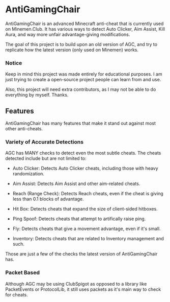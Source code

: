 # AntiGamingChair
AntiGamingChair is an advanced Minecraft anti-cheat that is currently used on Minemen.Club. It has various ways to detect Auto Clicker, Aim Assist, Kill Aura, and way more unfair advantage-giving modifications.

The goal of this project is to build upon an old version of AGC, and try to replicate how the latest version (only used on Minemen) works.

### Notice
Keep in mind this project was made entirely for educational purposes. I am just trying to create a open-source project people can learn from and use.

Also, this project will need extra contributors, as I may not be able to do everything by myself. Thanks.

## Features
AntiGamingChair has many features that make it stand out against most other anti-cheats.

### Variety of Accurate Detections
AGC has MANY checks to detect even the most subtle cheats. The cheats detected include but are not limited to:

- Auto Clicker: Detects Auto Clicker cheats, including those with heavy randomization.

- Aim Assist: Detects Aim Assist and other aim-related cheats.

- Reach (Range Check): Detects Reach cheats, even if the cheat is giving less than 0.1 blocks of advantage.

- Hit Box: Detects cheats that expand the size of client-sided hitboxes.

- Ping Spoof: Detects cheats that attempt to artifically raise ping.

- Fly: Detects cheats that give a movement advantage, even if it's small.

- Inventory: Detects cheats that are related to Inventory management and such.

Those are just a few of the checks the latest version of AntiGamingChair has.

### Packet Based
Although AGC may be using ClubSpigot as opposed to a library like PacketEvents or ProtocolLib, it still uses packets as it's main way to check for cheats.
